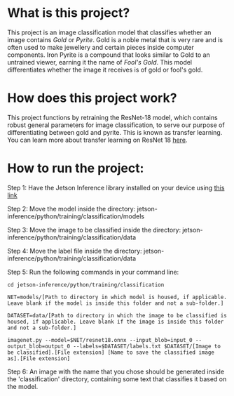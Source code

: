 # What is this project?

This project is an image classification model that classifies whether an image contains *Gold* or *Pyrite*. Gold is a noble metal that is very rare and is often used to make jewellery and certain pieces inside computer components. Iron Pyrite is a compound that looks similar to Gold to an untrained viewer, earning it the name of *Fool's Gold*. This model differentiates whether the image it receives is of gold or fool's gold.

# How does this project work?

This project functions by retraining the ResNet-18 model, which contains robust general parameters for image classification, to serve our purpose of differentiating between gold and pyrite. This is known as transfer learning. You can learn more about transfer learning on ResNet 18 [here](https://github.com/dusty-nv/jetson-inference/blob/master/docs/pytorch-cat-dog.md).

# How to run the project:

Step 1: Have the Jetson Inference library installed on your device using [this link](https://github.com/dusty-nv/jetson-inference)

Step 2: Move the model inside the directory: jetson-inference/python/training/classification/models

Step 3: Move the image to be classified inside the directory: jetson-inference/python/training/classification/data

Step 4: Move the label file inside the directory: jetson-inference/python/training/classification/data

Step 5: Run the following commands in your command line:

```
cd jetson-inference/python/training/classification

NET=models/[Path to directory in which model is housed, if applicable. Leave blank if the model is inside this folder and not a sub-folder.]

DATASET=data/[Path to directory in which the image to be classified is housed, if applicable. Leave blank if the image is inside this folder and not a sub-folder.]

imagenet.py --model=$NET/resnet18.onnx --input_blob=input_0 --output_blob=output_0 --labels=$DATASET/labels.txt $DATASET/[Image to be classified].[File extension] [Name to save the classified image as].[File extension]
```

Step 6: An image with the name that you chose should be generated inside the 'classification' directory, containing some text that classifies it based on the model.
